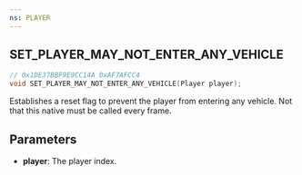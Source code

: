 ```yaml
---
ns: PLAYER
---
```

## SET_PLAYER_MAY_NOT_ENTER_ANY_VEHICLE

```c
// 0x1DE37BBF9E9CC14A 0xAF7AFCC4
void SET_PLAYER_MAY_NOT_ENTER_ANY_VEHICLE(Player player);
```

Establishes a reset flag to prevent the player from entering any vehicle. Not that this native must be called every frame.

## Parameters
* **player**: The player index.

